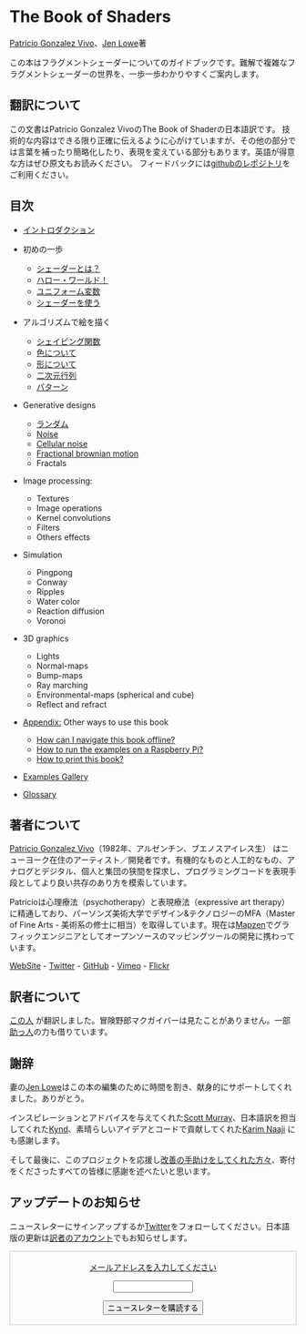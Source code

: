 <canvas id="custom" class="canvas" data-fragment-url="src/moon/moon.frag" data-textures="src/moon/moon.jpg" width="350px" height="350px"></canvas>

# The Book of Shaders
[Patricio Gonzalez Vivo](http://patriciogonzalezvivo.com/)、[Jen Lowe](http://jenlowe.net/)著

この本はフラグメントシェーダーについてのガイドブックです。難解で複雑なフラグメントシェーダーの世界を、一歩一歩わかりやすくご案内します。

## 翻訳について

この文書はPatricio Gonzalez VivoのThe Book of Shaderの日本語訳です。
技術的な内容はできる限り正確に伝えるように心がけていますが、その他の部分では言葉を補ったり簡略化したり、表現を変えている部分もあります。英語が得意な方はぜひ原文もお読みください。
フィードバックには[githubのレポジトリ](https://github.com/patriciogonzalezvivo/thebookofshaders)をご利用ください。

<div class="header">
<a href="https://www.paypal.com/cgi-bin/webscr?cmd=_s-xclick&hosted_button_id=B5FSVSHGEATCG" style="float: right;"><img src="https://www.paypalobjects.com/en_US/i/btn/btn_donate_SM.gif" alt=""></a>
</div>

## 目次

* [イントロダクション](00/?lan=jp)

* 初めの一歩
    * [シェーダーとは？](01/?lan=jp)
    * [ハロー・ワールド！](02/?lan=jp)
    * [ユニフォーム変数](03/?lan=jp)
    * [シェーダーを使う](04/?lan=jp)

* アルゴリズムで絵を描く
    * [シェイピング関数](05/?lan=jp)
    * [色について](06/?lan=jp)
    * [形について](07/?lan=jp)
    * [二次元行列](08/?lan=jp)
    * [パターン](09/?lan=jp)

* Generative designs
    * [ランダム](10/?lan=jp)
    * [Noise](11/?lan=jp)
    * [Cellular noise](12/)
    * [Fractional brownian motion](13/)
    * Fractals

* Image processing:
    * Textures
    * Image operations
    * Kernel convolutions
    * Filters
    * Others effects

* Simulation
    * Pingpong
    * Conway
    * Ripples
    * Water color
    * Reaction diffusion
    * Voronoi

* 3D graphics
    * Lights
    * Normal-maps
    * Bump-maps
    * Ray marching
    * Environmental-maps (spherical and cube)
    * Reflect and refract

* [Appendix:](appendix/) Other ways to use this book
    * [How can I navigate this book offline?](appendix/)
    * [How to run the examples on a Raspberry Pi?](appendix/)
    * [How to print this book?](appendix/)

* [Examples Gallery](examples/)

* [Glossary](glossary/)

## 著者について

[Patricio Gonzalez Vivo](http://patriciogonzalezvivo.com/)（1982年、アルゼンチン、ブエノスアイレス生） はニューヨーク在住のアーティスト／開発者です。有機的なものと人工的なもの、アナログとデジタル、個人と集団の狭間を探求し、プログラミングコードを表現手段としてより良い共存のあり方を模索しています。

Patricioは心理療法（psychotherapy）と表現療法（expressive art therapy）に精通しており、パーソンズ美術大学でデザイン&テクノロジーのMFA（Master of Fine Arts - 美術系の修士に相当）を取得しています。現在は[Mapzen](https://mapzen.com/)でグラフィックエンジニアとしてオープンソースのマッピングツールの開発に携わっています。

<div class="header"> <a href="http://patriciogonzalezvivo.com/" target="_blank">WebSite</a> - <a href="https://twitter.com/patriciogv" target="_blank">Twitter</a> - <a href="https://github.com/patriciogonzalezvivo" target="_blank">GitHub</a> - <a href="https://vimeo.com/patriciogv" target="_blank">Vimeo</a> - <a href="https://www.flickr.com/photos/106950246@N06/" target="_blank"> Flickr</a></div>

## 訳者について

[この人](http://www.kynd.info) が翻訳しました。冒険野郎マクガイバーは見たことがありません。一部[助っ人](http://troncolon.com/)の力も借りています。

## 謝辞

妻の[Jen Lowe](http://www.datatelling.com/)はこの本の編集のために時間を割き、献身的にサポートしてくれました。ありがとう。

インスピレーションとアドバイスを与えてくれた[Scott Murray](http://alignedleft.com/)、日本語訳を担当してくれた[Kynd](https://twitter.com/kyndinfo)、素晴らしいアイデアとコードで貢献してくれた[Karim Naaji](http://karim.naaji.fr/) にも感謝します。

そして最後に、このプロジェクトを応援し[改善の手助けをしてくれた方々](https://github.com/patriciogonzalezvivo/thebookofshaders/graphs/contributors)、寄付をくださったすべての皆様に感謝を述べたいと思います。

## アップデートのお知らせ

ニュースレターにサインアップするか[Twitter](https://twitter.com/bookofshaders)をフォローしてください。日本語版の更新は[訳者のアカウント](https://twitter.com/kyndinfo)でもお知らせします。


 <form style="border:1px solid #ccc;padding:3px;text-align:center;" action="https://tinyletter.com/thebookofshaders" method="post" target="popupwindow" onsubmit="window.open('https://tinyletter.com/thebookofshaders', 'popupwindow', 'scrollbars=yes,width=800,height=600');return true"><a href="https://tinyletter.com/thebookofshaders"><p><label for="tlemail">メールアドレスを入力してください</label></p></a><p><input type="text" style="width:140px" name="email" id="tlemail" /></p><input type="hidden" value="1" name="embed"/><input type="submit" value="ニュースレターを購読する" /><p><a href="https://tinyletter.com" target="_blank"></a></p></form>
